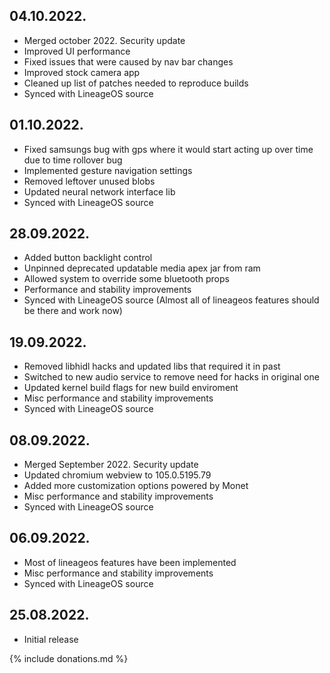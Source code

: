 ## 04.10.2022.
- Merged october 2022. Security update
- Improved UI performance
- Fixed issues that were caused by nav bar changes
- Improved stock camera app
- Cleaned up list of patches needed to reproduce builds
- Synced with LineageOS source

## 01.10.2022.
- Fixed samsungs bug with gps where it would start acting up over time
due to time rollover bug
- Implemented gesture navigation settings
- Removed leftover unused blobs
- Updated neural network interface lib
- Synced with LineageOS source

## 28.09.2022.
- Added button backlight control
- Unpinned deprecated updatable media apex jar from ram
- Allowed system to override some bluetooth props
- Performance and stability improvements
- Synced with LineageOS source (Almost all of lineageos features should be there and work now)

## 19.09.2022.
- Removed libhidl hacks and updated libs that required it in past
- Switched to new audio service to remove need for hacks in original one
- Updated kernel build flags for new build enviroment
- Misc performance and stability improvements
- Synced with LineageOS source

## 08.09.2022.
- Merged September 2022. Security update
- Updated chromium webview to 105.0.5195.79
- Added more customization options powered by Monet
- Misc performance and stability improvements
- Synced with LineageOS source

## 06.09.2022.
- Most of lineageos features have been implemented
- Misc performance and stability improvements
- Synced with LineageOS source

## 25.08.2022.
- Initial release

{% include donations.md %}
